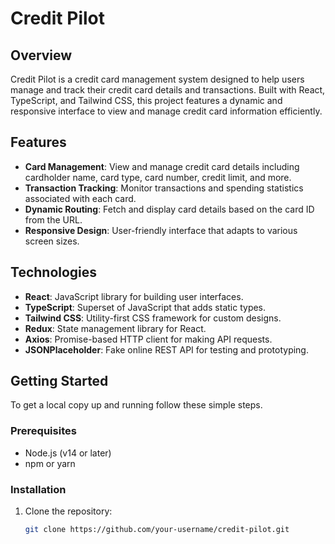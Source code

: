 # Credit Pilot

## Overview

Credit Pilot is a credit card management system designed to help users manage and track their credit card details and transactions. Built with React, TypeScript, and Tailwind CSS, this project features a dynamic and responsive interface to view and manage credit card information efficiently.

## Features

- **Card Management**: View and manage credit card details including cardholder name, card type, card number, credit limit, and more.
- **Transaction Tracking**: Monitor transactions and spending statistics associated with each card.
- **Dynamic Routing**: Fetch and display card details based on the card ID from the URL.
- **Responsive Design**: User-friendly interface that adapts to various screen sizes.

## Technologies

- **React**: JavaScript library for building user interfaces.
- **TypeScript**: Superset of JavaScript that adds static types.
- **Tailwind CSS**: Utility-first CSS framework for custom designs.
- **Redux**: State management library for React.
- **Axios**: Promise-based HTTP client for making API requests.
- **JSONPlaceholder**: Fake online REST API for testing and prototyping.

## Getting Started

To get a local copy up and running follow these simple steps.

### Prerequisites

- Node.js (v14 or later)
- npm or yarn

### Installation

1. Clone the repository:

   ```bash
   git clone https://github.com/your-username/credit-pilot.git
